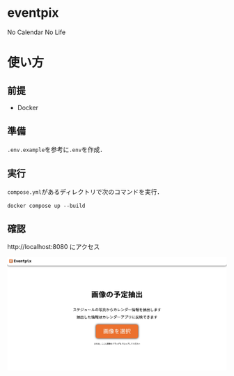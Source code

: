 # eventpix

No Calendar No Life

# 使い方

## 前提

- Docker

## 準備

`.env.example`を参考に`.env`を作成．

## 実行

`compose.yml`があるディレクトリで次のコマンドを実行．

```
docker compose up --build
```

## 確認

http://localhost:8080 にアクセス

![サンプル](./sample.jpg)
